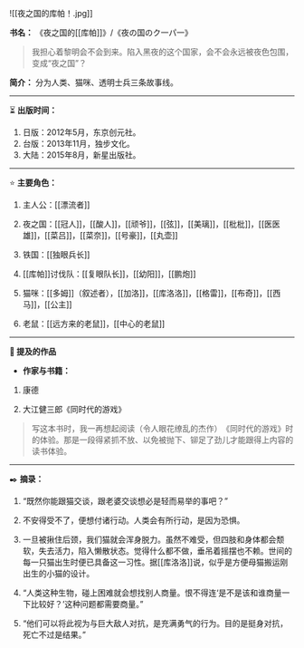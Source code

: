 
![[夜之国的库帕！.jpg]]

**书名：** 《夜之国的[[库帕]]》/《夜の国のク一パ一》

> 我担心着黎明会不会到来。陷入黑夜的这个国家，会不会永远被夜色包围，变成“夜之国”？

**简介：** 分为人类、猫咪、透明士兵三条故事线。

---

⏳ **出版时间：** 

1. 日版：2012年5月，东京创元社。
2. 台版：2013年11月，独步文化。
3. 大陆：2015年8月，新星出版社。

---

⭐ **主要角色：**

1. 主人公：[[漂流者]] 

2. 夜之国：[[冠人]]，[[酸人]]，[[顽爷]]，[[弦]]，[[美璃]]，[[枇枇]]，[[医医雄]]，[[菜吕]]，[[菜奈]]，[[号豪]]，[[丸壶]]

3. 铁国：[[独眼兵长]] 

4. [[库帕]]讨伐队：[[复眼队长]]，[[幼阳]]，[[鹏炮]] 

5. 猫咪：[[多姆]]（叙述者），[[加洛]]，[[库洛洛]]，[[格雷]]，[[布奇]]，[[西马]]，[[公主]] 

6. 老鼠：[[远方来的老鼠]]，[[中心的老鼠]] 
---

**📜 提及的作品**

- **作家与书籍：** 

1. 康德

2. 大江健三郎《同时代的游戏》

> 写这本书时，我一再想起阅读（令人眼花缭乱的杰作）​《同时代的游戏》时的体验。那是一段得紧抓不放、以免被抛下、铆足了劲儿才能跟得上内容的读书体验。

---

✒️ **摘录：** 

1. “既然你能跟猫交谈，跟老婆交谈想必是轻而易举的事吧？”

2. 不安得受不了，便想付诸行动。人类会有所行动，是因为恐惧。

3. 一旦被揪住后颈，我们猫就会浑身脱力。虽然不难受，但四肢和身体都会颓软，失去活力，陷入懒散状态。觉得什么都不做，垂吊着摇摆也不赖。世间的每一只猫出生时便已具备这一习性。据[[库洛洛]]说，似乎是方便母猫搬运刚出生的小猫的设计。

4. “人类这种生物，碰上困难就会想找别人商量。恨不得连‘是不是该和谁商量一下比较好？’这种问题都需要商量。”

5. “他们可以将此视为与巨大敌人对抗，是充满勇气的行为。目的是挺身对抗，死亡不过是结果。”